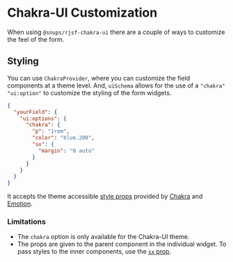 # Chakra-UI Customization

When using `@snups/rjsf-chakra-ui` there are a couple of ways to customize the feel of the form.

## Styling

You can use `ChakraProvider`, where you can customize the field components at a theme level.
And, `uiSchema` allows for the use of a `"chakra"` `"ui:option"` to customize the styling of the form widgets.

```json
{
  "yourField": {
    "ui:options": {
      "chakra": {
        "p": "1rem",
        "color": "blue.200",
        "sx": {
          "margin": "0 auto"
        }
      }
    }
  }
}
```

It accepts the theme accessible [style props](https://chakra-ui.com/docs/features/style-props) provided by [Chakra](https://chakra-ui.com/docs/getting-started) and [Emotion](https://emotion.sh/docs/introduction).

### Limitations

- The `chakra` option is only available for the Chakra-UI theme.
- The props are given to the parent component in the individual widget. To pass styles to the inner components, use the [`sx` prop](https://chakra-ui.com/docs/features/the-sx-prop).
